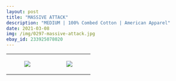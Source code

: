 ```yaml
---
layout: post
title: "MASSIVE ATTACK"
description: "MEDIUM | 100% Combed Cotton | American Apparel"
date: 2021-03-08
img: /img/0297-massive-attack.jpg
ebay_id: 233925078020
---
```




<table style="width:100%;"><tr><td style="vertical-align:top;">
      <figure class="tmblr-full" data-orig-height="2048" data-orig-width="1365" data-orig-src="https://concertshirts.netlify.app/shirts/0297/0297-01.jpg"><img src="https://64.media.tumblr.com/3e9aecd046b1936e7ae596c48189eadc/766c6142a23b6b17-62/s540x810/ec52008a9675980debae9422d3a46820c3fa691d.jpg" data-orig-height="2048" data-orig-width="1365" data-orig-src="https://concertshirts.netlify.app/shirts/0297/0297-01.jpg"/></figure></td>
    <td style="vertical-align:top;">
      <figure class="tmblr-full" data-orig-height="2048" data-orig-width="1365" data-orig-src="https://concertshirts.netlify.app/shirts/0297/0297-02.jpg"><img src="https://64.media.tumblr.com/dbae31fcc73eed7094fad8cbb4963a33/766c6142a23b6b17-8c/s540x810/15cffd4b259541cc1a73c586e4162da3f4bfe2cc.jpg" data-orig-height="2048" data-orig-width="1365" data-orig-src="https://concertshirts.netlify.app/shirts/0297/0297-02.jpg"/></figure></td>
  </tr></table>
